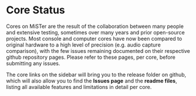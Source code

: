 # Core Status #

Cores on MiSTer are the result of the collaboration between many people and extensive testing, sometimes over many years and prior open-source projects.  Most console and computer cores have now been compared to original hardware to a high level of precision (e.g. audio capture comparison), with the few issues remaining documented on their respective github repository pages. Please refer to these pages, per core, before submitting any issues.

The core links on the sidebar will bring you to the release folder on github, which will also allow you to find the **Issues page** and the **readme files**, listing all available features and limitations in detail per core.

